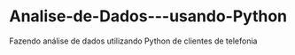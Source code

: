 # Analise-de-Dados---usando-Python
Fazendo análise de dados utilizando Python de clientes de telefonia
